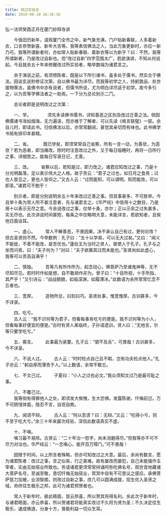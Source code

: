 ```yaml
---
title: 改过实验谈
date: 2019-08-10 16:36:16
---
```

弘一法师癸酉正月在厦门妙释寺讲

　　今值旧历新年，请观厦门全市之中，新气象充满，门户贴新春联，人多着新衣，口言恭贺新喜、新年大吉等。我等素信佛法之人，当此万象更新时，亦应一新乃可。我等所谓新者何，亦如常人贴新春联、着新衣等以为新乎？曰：不然。我等所谓新者，乃是改过自新也。但“改过自新”四字范围太广，若欲演讲，不知从何说起。今且就余五十年来修醒改过所实验者，略举数端为诸君言之。

　　余于演说之前，有须预陈者，既是以下所引诸书，虽多处于儒书，然实合于佛法。因谈玄说秒修证次第，自以佛书最为详尽。而我等初学之人，持躬敦品、处世接物等法，虽佛书中亦有说者，但儒书所说，尤为明白详尽适于初学。故今多引之，以为吾等学佛法者之一助焉。一下分为总论别示二门。

　　总论者即是说明改过之次第：

　　一、学。　　
　　须先多读佛书儒书，详知善恶之区别及改过迁善之法。倘因佛儒诸书浩如烟海，无力遍读，而亦难于了解者，可以先读《格言联璧》一部。余自儿时，即读此书。归信佛法以后，亦常常翻阅，甚觉其亲切而有味也。此书佛学书局有排印本甚精。

　　二、省。　
　　既已学矣，即须常常自己省察，所有一言一动，为善欤，为恶欤？若为恶者，即当痛改。除时时注意改过之外，又于每日临睡时，再将一日所行之事，详细思之。能每日写录日记，尤善。

　　三、改。 
　　省察以后，若知是过，即力改之。诸君应知改过之事，乃是十分光明磊落，足以表示伟大之人格。故子贡云：“君子之过也，如日月之食焉；过也人皆见之，更也人皆仰之。”又古人云：“过而能知，可以谓明。知而能改，可以即圣。”诸君可不勉乎！

　　别示者，即是分别说明余五十年来改过迁善之事。但其事甚多，不可胜举。今且举十条为常人所不甚注意者，先与诸君言之。《华严经》中皆用十之数目，乃是用十以表示无尽之意。今余说改过之事，仅举十条，亦尔；正以示余之过失甚多，实无尽也。此次讲说时间甚短，每条之中仅略明大意，未能详言，若欲知者，且俟他日面谈耳。

　　一、虚心。
　　常人不解善恶，不畏因果，决不承认自己有过，更何论改？但古圣贤则不然。今举数例：孔子曰：“五十以学易，可以无大过矣。”又曰：“闻义不能徙，不善不能改，是吾忧也。”蘧伯玉为当时之贤人，彼使人于孔子。孔子与之坐而问焉，曰：“夫子何为？”对曰：“夫子欲寡其过而未能也。”圣贤尚如此虚心，我等可以贡高自满乎！

　　二、慎独。
　　吾等凡有所作所为，起念动心，佛菩萨乃至诸鬼神等，无不尽知尽见。若时时作如是想，自不敢胡作非为。曾子曰：“十目所视，十手所指，其严乎！”又引诗云：“战战兢兢，如临深渊，如履薄冰。”此数语为余所常常忆念不忘者也。

　　三、宽厚。 
　　造物所忌，曰刻曰巧。圣贤处事，惟宽惟厚。古训甚多，今不详录。

　　四、吃亏。  
　　古人云：“我不识何等为君子，但看每事肯吃亏的便是。我不识何等为小人，但看每事好便宜的便是。”古时有贤人某临终，子孙请遗训，贤人曰：“无他言，尔等只要学吃亏。”

　　五、寡言。 
　　此事最为紧要。孔子云：“驷不及舌”，可畏哉！古训甚多，今不详录。

　　六、不说人过。 
　　古人云：“时时检点自己且不暇，岂有功夫检点他人。”孔子亦云：“躬自厚而薄责于人。”以上数语，余常不敢忘。

　　七、不文己过。 
　　子夏曰：“小人之过也必文。”我众须知文过乃是最可耻之事。

　　八、不覆己过。  
　　我等倘有得罪他人之处，即须发大惭愧，生大恐惧。发露陈谢，忏悔前愆。万不可顾惜体面，隐忍不言，自诳自欺。

　　九、闻谤不辩。 
　　古人云：“何以息谤？曰：无辩。”又云：“吃得小亏，则不至于吃大亏。”余三十年来屡次经验，深信此数语真实不虚。

　　十、不嗔。  
　　嗔习最不易除。古贤云：“二十年治一怒字，尚未消磨得尽。”但我等亦不可不尽力对治也。华严经云：“一念嗔心，能开百万障门。”可不畏哉！

　　因限于时间，以上所言者殊略，但亦可知改过之大意。最后，余尚有数言，愿为诸君陈者：改过之事，言之似易，行之甚难。故有屡改而屡犯，自己未能强作主宰者，实由无始宿业所致也。务请诸君更须常常持诵阿弥陀佛名号，观世音地藏诸大菩萨名号，至诚至敬，恳切忏悔无始宿业，冥冥中自有不可思议之感应。承佛菩萨慈力加被，业消智朗，则改过自新之事，庶几可以圆满成就，现生优入圣贤之域，命终往生极乐之邦，此可为诸君预贺者也。

　　常人于新年时，彼此晤面，皆云恭喜，所以贺其将得名利。余此次于新年时，与诸君晤面，亦云恭喜，所以贺诸君将能真实改过不久将为贤为圣；不久决定往生极乐，速成佛道，分身十方，普能利益一切众生耳。
